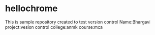 # hellochrome
This is sample repository created to test version control
Name:Bhargavi
project:vesion control
college:anmk
course:mca
